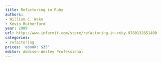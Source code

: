 ```yaml
---
title: Refactoring in Ruby
authors:
- William C. Wake
- Kevin Rutherford
year: 2009
url: http://www.informit.com/store/refactoring-in-ruby-9780132651400
categories:
- refactoring
prices: 'ebook: $35'
editor: Addison-Wesley Professional
---
```

